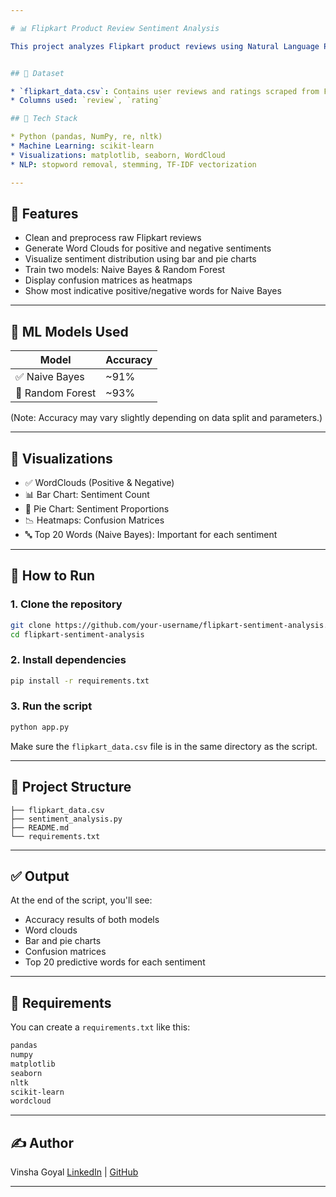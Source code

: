 ```yaml
---

# 📊 Flipkart Product Review Sentiment Analysis

This project analyzes Flipkart product reviews using Natural Language Processing (NLP) and Machine Learning techniques to classify sentiments as **positive** or **negative**. It compares two popular classifiers: **Naive Bayes** and **Random Forest**, visualizes key insights from the data, and highlights important predictive features.Here’s a professional `README.md` file you can include in your GitHub repository for the Flipkart Review Sentiment Analysis project. It explains the project's goal, how it works, and how to run it:


## 📁 Dataset

* `flipkart_data.csv`: Contains user reviews and ratings scraped from Flipkart.
* Columns used: `review`, `rating`

## 🔧 Tech Stack

* Python (pandas, NumPy, re, nltk)
* Machine Learning: scikit-learn
* Visualizations: matplotlib, seaborn, WordCloud
* NLP: stopword removal, stemming, TF-IDF vectorization

---
```


## 🚀 Features

* Clean and preprocess raw Flipkart reviews
* Generate Word Clouds for positive and negative sentiments
* Visualize sentiment distribution using bar and pie charts
* Train two models: Naive Bayes & Random Forest
* Display confusion matrices as heatmaps
* Show most indicative positive/negative words for Naive Bayes

---

## 🧠 ML Models Used

| Model            | Accuracy |
| ---------------- | -------- |
| ✅ Naive Bayes    | \~91%    |
| 🌲 Random Forest | \~93%    |

(Note: Accuracy may vary slightly depending on data split and parameters.)

---

## 📌 Visualizations

* ✅ WordClouds (Positive & Negative)
* 📊 Bar Chart: Sentiment Count
* 🥧 Pie Chart: Sentiment Proportions
* 📉 Heatmaps: Confusion Matrices
* 🔤 Top 20 Words (Naive Bayes): Important for each sentiment

---

## 🧪 How to Run

### 1. Clone the repository

```bash
git clone https://github.com/your-username/flipkart-sentiment-analysis.git
cd flipkart-sentiment-analysis
```

### 2. Install dependencies

```bash
pip install -r requirements.txt
```

### 3. Run the script

```bash
python app.py
```

Make sure the `flipkart_data.csv` file is in the same directory as the script.

---

## 📁 Project Structure

```
├── flipkart_data.csv
├── sentiment_analysis.py
├── README.md
└── requirements.txt
```

---

## ✅ Output

At the end of the script, you'll see:

* Accuracy results of both models
* Word clouds
* Bar and pie charts
* Confusion matrices
* Top 20 predictive words for each sentiment

---

## 📌 Requirements

You can create a `requirements.txt` like this:

```txt
pandas
numpy
matplotlib
seaborn
nltk
scikit-learn
wordcloud
```

---

## ✍️ Author

Vinsha Goyal
[LinkedIn](#) | [GitHub](https://github.com/your-username)

---


